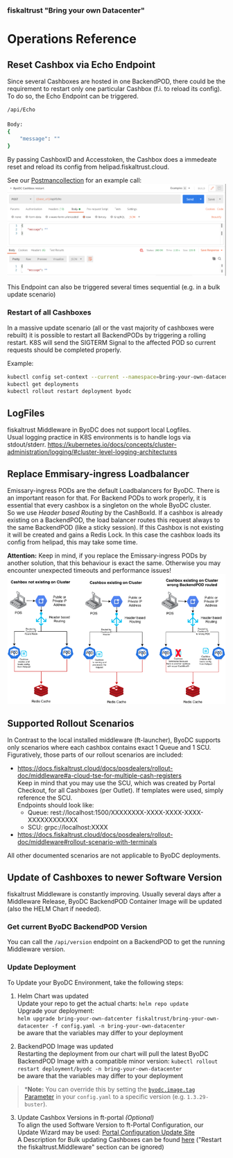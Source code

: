 ### fiskaltrust "Bring your own Datacenter"
# Operations Reference

## Reset Cashbox via Echo Endpoint
Since several Cashboxes are hosted in one BackendPOD, there could be the requirement to restart only one particular Cashbox (f.i. to reload its config). To do so, the Echo Endpoint can be triggered.
```sh
/api/Echo

Body:
{
    "message": ""
}
```
By passing CashboxID and Accesstoken, the Cashbox does a immedeate reset and reload its config from helipad.fiskaltrust.cloud.

See our [Postmancollection](https://github.com/fiskaltrust/product-de-bring-your-own-datacenter/blob/master/fiskaltrust%20DE%20ByoDC%20TestCall.postman_collection.json) for an example call:
![](images/fiskaltrust-ByoDC-Echo-Postman.png)

This Endpoint can also be triggered several times sequential (e.g. in a bulk update scenario)

### Restart of all Cashboxes
In a massive update scenario (all or the vast majority of cashboxes were rebuilt) it is possible to restart all BackendPODs by triggering a rolling restart. K8S will send the SIGTERM Signal to the affected POD so current requests should be completed properly.

Example:
```sh
kubectl config set-context --current --namespace=bring-your-own-datacenter 
kubectl get deployments 
kubectl rollout restart deployment byodc
```


## LogFiles
fiskaltrust Middleware in ByoDC does not support local Logfiles.  
Usual logging practice in K8S environments is to handle logs via stdout/stderr.
https://kubernetes.io/docs/concepts/cluster-administration/logging/#cluster-level-logging-architectures

## Replace Emmisary-ingress Loadbalancer
Emissary-ingress PODs are the default Loadbalancers for ByoDC. There is an important reason for that. For Backend PODs to work properly, it is essential that every cashbox is a singleton on the whole ByoDC cluster.  
So we use _Header based Routing_ by the CashBoxId. If a cashbox is already existing on a BackendPOD, the load balancer routes this request always to the same BackendPOD (like a sticky session). If this Cashbox is not existing it will be created and gains a Redis Lock. In this case the cashbox loads its config from helipad, this may take some time.

**Attention:** Keep in mind, if you replace the Emissary-ingress PODs by another solution, that this behaviour is exact the same. Otherwise you may encounter unexpected timeouts and performance issues!  
![Loadbalancer Behaviour](images/ByoDC-Loadbalancer.png)

## Supported Rollout Scenarios
In Contrast to the local installed middleware (ft-launcher), ByoDC supports only scenarios where each cashbox contains exact 1 Queue and 1 SCU.
Figuratively, those parts of our rollout scenarios are included:
- https://docs.fiskaltrust.cloud/docs/posdealers/rollout-doc/middleware#a-cloud-tse-for-multiple-cash-registers
  <br>Keep in mind that you may use the SCU, which was created by Portal Checkout, for all Cashboxes (per Outlet). If templates were used, simply reference the SCU.<br>
Endpoints should look like:<br>
    - Queue: rest://localhost:1500/XXXXXXXX-XXXX-XXXX-XXXX-XXXXXXXXXXXX
    - SCU: grpc://localhost:XXXX
- https://docs.fiskaltrust.cloud/docs/posdealers/rollout-doc/middleware#rollout-scenario-with-terminals  
 
All other documented scenarios are not applicable to ByoDC deployments.

## Update of Cashboxes to newer Software Version
fiskaltrust Middleware is constantly improving. Usually several days after a Middleware Release, ByoDC BackendPOD Container Image will be updated (also the HELM Chart if needed).  

### Get current ByoDC BackendPOD Version

You can call the `/api/version` endpoint on a BackendPOD to get the running Middleware version. 

### Update Deployment

To Update your ByoDC Environment, take the following steps:
1. Helm Chart was updated  
  Update your repo to get the actual charts:
  `helm repo update`  
  Upgrade your deployment:  
  `helm upgrade bring-your-own-datcenter fiskaltrust/bring-your-own-datacenter -f config.yaml -n bring-your-own-datacenter`  
  be aware that the variables may differ to your deployment

2. BackendPOD Image was updated  
  Restarting the deployment from our chart will pull the latest ByoDC BackendPOD Image with a compatible minor version:
  `kubectl rollout restart deployment/byodc -n bring-your-own-datacenter`  
  be aware that the variables may differ to your deployment  
  > ***Note:** You can override this by setting the [`byodc.image.tag` Parameter](./ParameterReference.md#section-byodc) in your `config.yaml` to a specific version (e.g. `1.3.29-buster`).

3. Update Cashbox Versions in ft-portal *(Optional)*  
  To align the used Software Version to ft-Portal Configuration, our Update Wizard may be used: [Portal Configuration Update Site](https://portal.fiskaltrust.de/UpdateConfiguration)  
  A Description for Bulk updating Cashboxes can be found [here](https://docs.fiskaltrust.cloud/docs/posdealers/rollout-doc/how-to/bulk-update-cashboxes) ("Restart the fiskaltrust.Middleware" section can be ignored)
   

